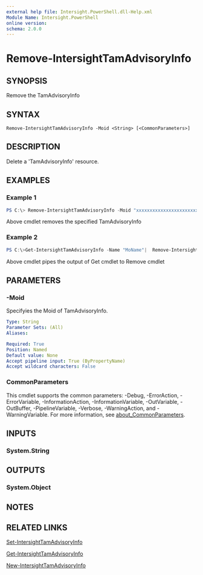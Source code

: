 ```yaml
---
external help file: Intersight.PowerShell.dll-Help.xml
Module Name: Intersight.PowerShell
online version:
schema: 2.0.0
---
```


# Remove-IntersightTamAdvisoryInfo

## SYNOPSIS
Remove the TamAdvisoryInfo

## SYNTAX

```
Remove-IntersightTamAdvisoryInfo -Moid <String> [<CommonParameters>]
```

## DESCRIPTION
Delete a &apos;TamAdvisoryInfo&apos; resource.

## EXAMPLES

### Example 1
```powershell
PS C:\> Remove-IntersightTamAdvisoryInfo -Moid "xxxxxxxxxxxxxxxxxxxxxxxxxxx"
```
Above cmdlet removes the specified TamAdvisoryInfo 

### Example 2
```powershell
PS C:\>Get-IntersightTamAdvisoryInfo -Name "MoName"|  Remove-IntersightTamAdvisoryInfo
```
Above cmdlet pipes the output of Get cmdlet to Remove cmdlet

## PARAMETERS

### -Moid
Specifyies the Moid of TamAdvisoryInfo.

```yaml
Type: String
Parameter Sets: (All)
Aliases:

Required: True
Position: Named
Default value: None
Accept pipeline input: True (ByPropertyName)
Accept wildcard characters: False
```

### CommonParameters
This cmdlet supports the common parameters: -Debug, -ErrorAction, -ErrorVariable, -InformationAction, -InformationVariable, -OutVariable, -OutBuffer, -PipelineVariable, -Verbose, -WarningAction, and -WarningVariable. For more information, see [about_CommonParameters](http://go.microsoft.com/fwlink/?LinkID=113216).

## INPUTS

### System.String

## OUTPUTS

### System.Object
## NOTES

## RELATED LINKS

[Set-IntersightTamAdvisoryInfo](./Set-IntersightTamAdvisoryInfo.md)

[Get-IntersightTamAdvisoryInfo](./Get-IntersightTamAdvisoryInfo.md)

[New-IntersightTamAdvisoryInfo](./New-IntersightTamAdvisoryInfo.md)

